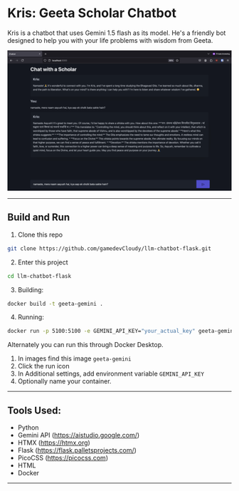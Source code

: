 # Kris: Geeta Scholar Chatbot

Kris is a chatbot that uses Gemini 1.5 flash as its model.
He's a friendly bot designed to help you with your life problems with wisdom from Geeta.

![Screenshot](./chatbot_UI.png)

---

## Build and Run

1. Clone this repo

```bash
git clone https://github.com/gamedevCloudy/llm-chatbot-flask.git
```

2. Enter this project

```bash
cd llm-chatbot-flask
```

3. Building:

```bash
docker build -t geeta-gemini .
```

4. Running:

```bash
docker run -p 5100:5100 -e GEMINI_API_KEY="your_actual_key" geeta-gemini
```

Alternately you can run this through Docker Desktop.

1. In images find this image `geeta-gemini`
2. Click the run icon
3. In Additional settings, add environment variable `GEMINI_API_KEY`
4. Optionally name your container.

---

## Tools Used:

- Python
- Gemini API (https://aistudio.google.com/)
- HTMX (https://htmx.org)
- Flask (https://flask.palletsprojects.com/)
- PicoCSS (https://picocss.com)
- HTML
- Docker

---
